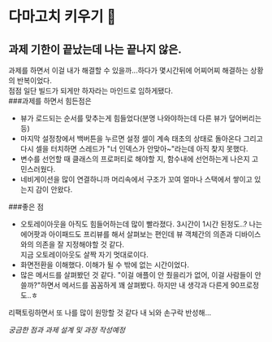 # 다마고치 키우기 👾

## 과제 기한이 끝났는데 나는 끝나지 않은. 
과제를 하면서 이걸 내가 해결할 수 있을까...하다가 몇시간뒤에 어찌어찌 해결하는 상황의 반복이었다.  
점점 일단 빌드가 되게만 하자라는 마인드로 임하게됐다.  
###과제를 하면서 힘든점은
- 뷰가 로드되는 순서를 맞추는게 힘들었다(분명 나와야하는데 다른 뷰가 덮어버리는 등)
- 마지막 설정창에서 백버튼을 누르면 설정 셀이 계속 태초의 상태로 돌아온다 그리고 다시
셀을 터치하면 스레드가 "너 인덱스가 안맞아~"라는데 아직 찾지 못했다.
- 변수를 선언할 때 클래스의 프로퍼티로 해야할 지, 함수내에 선언하는게 나은지 고민스러웠다.
- 네비게이션을 많이 연결하니까 머리속에서 구조가 꼬여 얼마나 스택에서 쌓이고 있는지 감이 안왔다.

###좋은 점
- 오토레이아웃을 아직도 힘들어하는데 많이 빨라졌다. 3시간이 1시간 된정도..?
나는 에어팟과 아이패드도 프리뷰를 해서 살펴보는 편인데 뷰 객체간의 의존과 디바이스와의 의존을 잘 지정해야할 것 같다.  
지금 오토레이아웃도 살짝 자기 멋대로이다.
- 화면전환을 이해했다. 이해가 될 수 밖에 없는 시간이었다.
- 많은 메서드를 살펴봤던 것 같다. "이걸 애플이 안 줬을리가 없어, 이걸 사람들이 안 쓸까?"하면서 메서드를 꼼꼼하게
꽤 살펴봤다. 하지만 내 생각과 다른게 90프로정도..ㅎ 

리팩토링하면서 또 나를 많이 원망할 것 같다 내 뇌와 손구락 반성해...  

_궁금한 점과 과제 설계 및 과정 작성예정_

